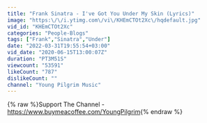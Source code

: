 ```yaml
---
title: "Frank Sinatra - I've Got You Under My Skin (Lyrics)"
image: "https:\/\/i.ytimg.com\/vi\/KHEmCTOt2Xc\/hqdefault.jpg"
vid_id: "KHEmCTOt2Xc"
categories: "People-Blogs"
tags: ["Frank","Sinatra","Under"]
date: "2022-03-31T19:55:54+03:00"
vid_date: "2020-06-15T13:00:07Z"
duration: "PT3M51S"
viewcount: "53591"
likeCount: "787"
dislikeCount: ""
channel: "Young Pilgrim Music"
---
```

{% raw %}Support The Channel - <a rel="nofollow" target="blank" href="https://www.buymeacoffee.com/YoungPilgrim">https://www.buymeacoffee.com/YoungPilgrim</a>{% endraw %}
